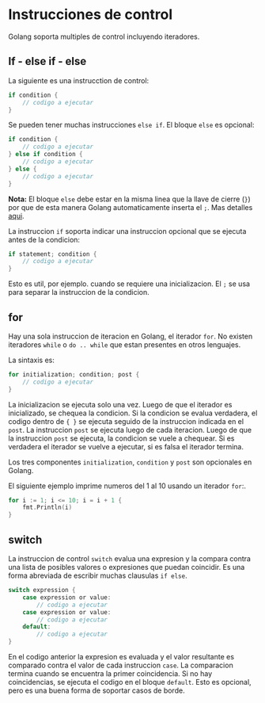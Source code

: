 # Instrucciones de control

Golang soporta multiples de control incluyendo iteradores.

## If - else if - else

La siguiente es una instrucction de control:

```go
if condition {
    // codigo a ejecutar
}
```

Se pueden tener muchas instrucciones `else if`. El bloque `else` es opcional:

```go
if condition {
    // codigo a ejecutar
} else if condition {
    // codigo a ejecutar
} else {
    // codigo a ejecutar
}
```

**Nota:** El bloque `else` debe estar en la misma linea que la llave de cierre (`}`) por que de esta manera Golang automaticamente inserta el `;`. Mas detalles [aqui](https://golang.org/ref/spec#Semicolons).

La instruccion `if` soporta indicar una instruccion opcional que se ejecuta antes de la condicion:

```go
if statement; condition {
    // codigo a ejecutar
}
```

Esto es util, por ejemplo. cuando se requiere una inicializacion. El `;` se usa para separar la instruccion de la condicion.

## for

Hay una sola instruccion de iteracion en Golang, el iterador `for`. No existen iteradores `while` o `do .. while` que estan presentes en otros lenguajes.

La sintaxis es:

```go
for initialization; condition; post {
    // codigo a ejecutar
}
```

La inicializacion se ejecuta solo una vez. Luego de que el iterador es inicializado, se chequea la condicion. Si la condicion se evalua verdadera, el codigo dentro de `{ }` se ejecuta seguido de la instruccion indicada en el `post`. La instruccion `post` se ejecuta luego de cada iteracion. Luego de que la instruccion `post` se ejecuta, la condicion se vuele a chequear. Si es verdadera el iterador se vuelve a ejecutar, si es falsa el iterador termina.

Los tres componentes `initialization`, `condition` y `post` son opcionales en Golang.

El siguiente ejemplo imprime numeros del 1 al 10 usando un iterador `for`:.

```go
for i := 1; i <= 10; i = i + 1 {
    fmt.Println(i)
}
```

## switch

La instruccion de control `switch` evalua una expresion y la compara contra una lista de posibles valores o expresiones que puedan coincidir. Es una forma abreviada de escribir muchas clausulas `if else`.

```go
switch expression {
    case expression or value:
        // codigo a ejecutar
    case expression or value:
        // codigo a ejecutar
    default:
        // codigo a ejecutar
}
```

En el codigo anterior la expresion es evaluada y el valor resultante es comparado contra el valor de cada instruccion `case`. La comparacion termina cuando se encuentra la primer coincidencia. Si no hay coincidencias, se ejecuta el codigo en el bloque `default`. Esto es opcional, pero es una buena forma de soportar casos de borde.